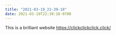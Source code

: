 ```yaml
---
title: "2021-03-19_22-39-18"
date: 2021-03-19T22:39:18-0700
---
```


This is a brilliant website
https://clickclickclick.click/
